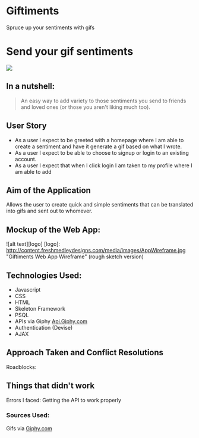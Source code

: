 # Giftiments
Spruce up your sentiments with gifs

# Send your gif sentiments
![](http://i.giphy.com/3o6gDX1xlWeBjaS7FC.gif)


## In a nutshell: 
> An easy way to add variety to those sentiments you send to friends and loved ones (or those you aren't liking much too).

## User Story
* As a user I expect to be greeted with a homepage where I am able to create a sentiment and have it generate a gif based on what I wrote.
* As a user I expect to be able to choose to signup or login to an existing account.
* As a user I expect that when I click login I am taken to my profile where I am able to add


## Aim of the Application
Allows the user to create quick and simple sentiments that can be translated into gifs and sent out to whomever.

## Mockup of the Web App:

![alt text][logo]
[logo]: http://content.freshmedleydesigns.com/media/images/AppWireframe.jpg "Giftiments Web App Wireframe"
(rough sketch version)

## Technologies Used:
* Javascript
* CSS
* HTML
* Skeleton Framework
* PSQL
* APIs via Giphy [Api.Giphy.com](http://api.giphy.com)
* Authentication (Devise)
* AJAX

## Approach Taken and Conflict Resolutions


Roadblocks: 

## Things that didn't work
Errors I faced: Getting the API to work properly

### Sources Used:
Gifs via [Giphy.com](http://Giphy.com)
